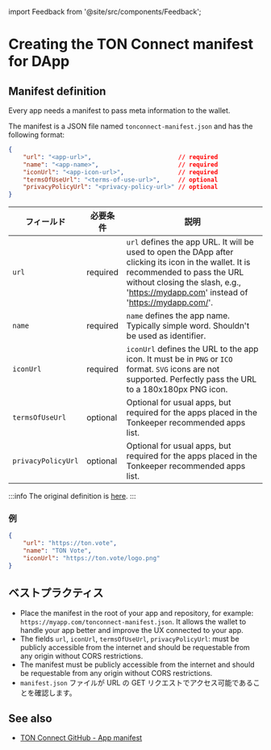 import Feedback from '@site/src/components/Feedback';

# Creating the TON Connect manifest for DApp

## Manifest definition

Every app needs a manifest to pass meta information to the wallet.

The manifest is a JSON file named `tonconnect-manifest.json` and has the following format:

```json
{
    "url": "<app-url>",                        // required
    "name": "<app-name>",                      // required
    "iconUrl": "<app-icon-url>",               // required
    "termsOfUseUrl": "<terms-of-use-url>",     // optional
    "privacyPolicyUrl": "<privacy-policy-url>" // optional
}
```

| フィールド              | 必要条件     | 説明                                                                                                                                                                                                                                                                                                                                                                            |
| ------------------ | -------- | ----------------------------------------------------------------------------------------------------------------------------------------------------------------------------------------------------------------------------------------------------------------------------------------------------------------------------------------------------------------------------- |
| `url`              | required | `url` defines the app URL.  It will be used to open the DApp after clicking its icon in the wallet. It is recommended to pass the URL without closing the slash, e.g., 'https://mydapp.com' instead of 'https://mydapp.com/'. |
| `name`             | required | `name` defines the app name. Typically simple word. Shouldn't be used as identifier.                                                                                                                                                                                                                                          |
| `iconUrl`          | required | `iconUrl` defines the URL to the app icon. It must be in `PNG` or `ICO` format. `SVG` icons are not supported. Perfectly pass the URL to a 180x180px PNG icon.                                                                                                                                                |
| `termsOfUseUrl`    | optional | Optional for usual apps, but required for the apps placed in the Tonkeeper recommended apps list.                                                                                                                                                                                                                                                             |
| `privacyPolicyUrl` | optional | Optional for usual apps, but required for the apps placed in the Tonkeeper recommended apps list.                                                                                                                                                                                                                                                             |

:::info
The original definition is [here](https://github.com/ton-blockchain/ton-connect/blob/main/requests-responses.md#app-manifest).
:::

### 例

```json
{
    "url": "https://ton.vote",
    "name": "TON Vote",
    "iconUrl": "https://ton.vote/logo.png"
}
```

## ベストプラクティス

- Place the manifest in the root of your app and repository, for example: `https://myapp.com/tonconnect-manifest.json`. It allows the wallet to handle your app better and improve the UX connected to your app.
- The fields `url`, `iconUrl`, `termsOfUseUrl`, `privacyPolicyUrl`: must be publicly accessible from the internet and should be requestable from any origin without CORS restrictions.
- The manifest must be publicly accessible from the internet and should be requestable from any origin without CORS restrictions.
- `manifest.json` ファイルが URL の GET リクエストでアクセス可能であることを確認します。

## See also

- [TON Connect GitHub - App manifest](https://github.com/ton-blockchain/ton-connect/blob/main/requests-responses.md#app-manifest)

<Feedback />

